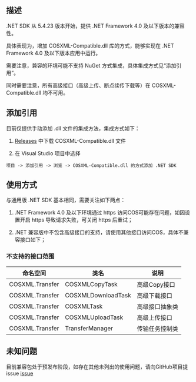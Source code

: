 ## 描述

.NET SDK 从 5.4.23 版本开始，提供 .NET Framework 4.0 及以下版本的兼容性。

具体表现为，增加 COSXML-Compatible.dll 库的方式，能够实现在 .NET Framework 4.0 及以下版本应用中运行。

需要注意，兼容的环境可能不支持 NuGet 方式集成，具体集成方式见“添加引用”。

同时需要注意，所有高级接口（高级上传、断点续传下载等）在 COSXML-Compatible.dll 均不可用。

## 添加引用

目前仅提供手动添加 .dll 文件的集成方法，集成方式如下：

1.  [Releases](https://github.com/tencentyun/qcloud-sdk-dotnet/releases) 中下载 COSXML-Compatible.dll 文件

2.  在 Visual Studio 项目中选择 

```
项目 -> 添加引用 -> 浏览 -> COSXML-Compatible.dll 的方式添加 .NET SDK
```

## 使用方式

与通用版 .NET SDK 基本相同，需要关注如下两点：

1. .NET Framework 4.0 及以下环境通过 https 访问COS可能存在问题，如因设置开启 https 导致请求失败，可关闭 https 后重试；

2. .NET 兼容版中不包含高级接口的支持，请使用其他接口访问COS，具体不兼容接口如下；

### 不支持的接口范围

| 命名空间           | 类名                          | 说明                            |
| ----------------- | ---------------------------- | ------------------------------- |
| COSXML.Transfer   | COSXMLCopyTask               | 高级Copy接口               |
| COSXML.Transfer   | COSXMLDownloadTask           | 高级下载接口                |
| COSXML.Transfer   | COSXMLTask                   | 高级接口抽象类             |
| COSXML.Transfer   | COSXMLUploadTask             | 高级上传接口               |
| COSXML.Transfer   | TransferManager              | 传输任务控制类             |

## 未知问题

目前兼容包处于预发布阶段，如存在其他未列出的使用问题，请向GitHub项目提issue [issue](https://github.com/tencentyun/qcloud-sdk-dotnet/issues) 